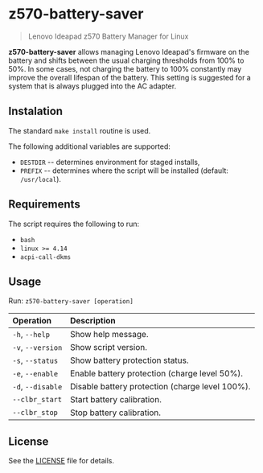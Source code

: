 # z570-battery-saver

> Lenovo Ideapad z570 Battery Manager for Linux

**z570-battery-saver** allows managing Lenovo Ideapad's firmware on the battery
and shifts between the usual charging thresholds from 100% to 50%.
In some cases, not charging the battery to 100% constantly may improve
the overall lifespan of the battery. This setting is suggested for a system
that is always plugged into the AC adapter.


## Instalation

The standard `make install` routine is used.

The following additional variables are supported:
- `DESTDIR` -- determines environment for staged installs,
- `PREFIX`  -- determines where the script will be installed (default: `/usr/local`).


## Requirements

The script requires the following to run:
- `bash`
- `linux >= 4.14`
- `acpi-call-dkms`


## Usage

Run: `z570-battery-saver [operation]`

| Operation        | Description                                              |
| :--------------- | :------------------------------------------------------- |
| `-h`, `--help`     |  Show help message.                                      |
| `-v`, `--version`  |  Show script version.                                    |
| `-s`, `--status`   |  Show battery protection status.                         |
| `-e`, `--enable`   |  Enable battery protection (charge level 50%).           |
| `-d`, `--disable`  |  Disable battery protection (charge level 100%).         |
| `--clbr_start`     |  Start battery calibration.                              |
| `--clbr_stop`      |  Stop battery calibration.                               |

## License

See the [LICENSE](LICENSE) file for details.

